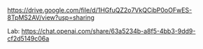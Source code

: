 https://drive.google.com/file/d/1HGfuQZ2o7VkQCibP0oOFwES-8TpMS2AV/view?usp=sharing

Lab: https://chat.openai.com/share/63a5234b-a8f5-4bb3-9dd9-cf2d5149c06a 
